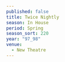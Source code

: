 ```yaml
---
published: false
title: Twice Nightly
season: In House
period: Spring
season_sort: 220
year: "97_98"
venue:
  - New Theatre
---
```



